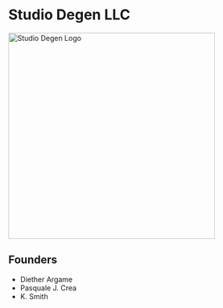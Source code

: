 # Studio Degen LLC

<img width="410" alt="Studio Degen Logo" src="https://github.com/user-attachments/assets/820e7756-8447-492b-bde0-010a45ba13c7" />

## Founders
- Diether Argame
- Pasquale J. Crea
- K. Smith
